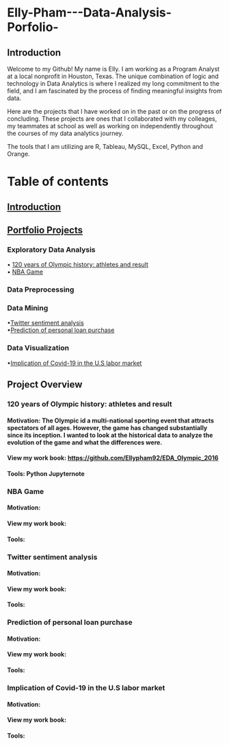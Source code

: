 # Elly-Pham---Data-Analysis-Porfolio-

## Introduction 
Welcome to my Github! My name is Elly. I am working as a Program Analyst at a local nonprofit in Houston, Texas. The unique combination of logic and technology in Data Analytics is where I realized my long commitment to the field, and I am fascinated by the process of finding meaningful insights from data. 

Here are the projects that I have worked on in the past or on the progress of concluding. These projects are ones that I collaborated with my colleages, my teammates at school as well as working on independently throughout the courses of my data analytics journey. 

The tools that I am utilizing are R, Tableau, MySQL, Excel, Python and Orange. 
     
# Table of contents     
 ## [Introduction](#Introduction) <br/>
 ## [Portfolio Projects](#Portfolio-Projects) <br/>
   ### Exploratory Data Analysis
   • [120 years of Olympic history: athletes and result](#120-years-of-Olympic-history) <br/>
   • [NBA Game](#NBA-Game) <br/>
   ### Data Preprocessing
     
   ### Data Mining
   •[Twitter sentiment analysis](#Twitter-sentiment-analysis) <br/>
   •[Prediction of personal loan purchase](#Prediction-of-personal-loan-purchase)<br/>
   ### Data Visualization
   •[Implication of Covid-19 in the U.S labor market](#Implication-of-Covid-19-in-the-U.S-labor-market) <br/>
   

## Project Overview

 ### 120 years of Olympic history: athletes and result
  #### Motivation: The Olympic id a multi-national sporting event that attracts spectators of all ages. However, the game has changed substantially since its inception. I wanted to look at the historical data to analyze the evolution of the game and what the differences were.
  #### View my work book: https://github.com/Ellypham92/EDA_Olympic_2016
  #### Tools: Python Jupyternote
 ### NBA Game
  #### Motivation:  
  #### View my work book: 
  #### Tools: 
  
 ### Twitter sentiment analysis
  #### Motivation:  
  #### View my work book: 
  #### Tools: 

 ### Prediction of personal loan purchase 
  #### Motivation:  
  #### View my work book: 
  #### Tools: 
  
### Implication of Covid-19 in the U.S labor market
  #### Motivation:  
  #### View my work book: 
  #### Tools: 
